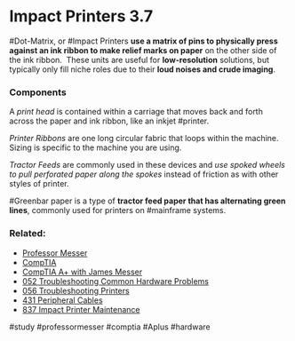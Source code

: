 # Impact Printers 3.7

#Dot-Matrix, or #Impact Printers **use a matrix of pins to physically press against an ink ribbon to make relief marks on paper** on the other side of the ink ribbon.  These units are useful for **low-resolution** solutions, but typically only fill niche roles due to their **loud noises and crude imaging**.

### Components

A *print head* is contained within a carriage that moves back and forth across the paper and ink ribbon, like an inkjet #printer.

*Printer Ribbons* are one long circular fabric that loops within the machine.  Sizing is specific to the machine you are using.

*Tractor Feeds* are commonly used in these devices and *use spoked wheels to pull perforated paper along the spokes* instead of friction as with other styles of printer. 

#Greenbar paper is a type of **tractor feed paper that has alternating green lines**, commonly used for printers on #mainframe systems.

### Related:

- [Professor Messer](https://www.professormesser.com/free-a-plus-training/220-1101/220-1101-video/impact-printers-220-1101/ "Professor Messer A+ Guide")
- [CompTIA](https://www.comptia.org/ "CompTIA Homepage")
- [CompTIA A+ with James Messer](CompTIA%20A+%20with%20James%20Messer.md)
- [052 Troubleshooting Common Hardware Problems](052%20Troubleshooting%20Common%20Hardware%20Problems.md)
- [056 Troubleshooting Printers](056%20Troubleshooting%20Printers.md)
- [431 Peripheral Cables](431%20Peripheral%20Cables.md)
- [837 Impact Printer Maintenance](837%20Impact%20Printer%20Maintenance.md)

#study #professormesser #comptia #Aplus #hardware 